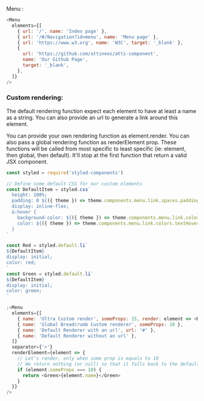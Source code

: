 Menu :

```js
<Menu
  elements={[
    { url: '/', name: 'Index page' },
    { url: '/#/Navigation?id=menu', name: 'Menu page' },
    { url: 'https://www.w3.org', name: 'W3C', target: '_blank' },
    {
      url: 'https://github.com/attineos/atti-component',
      name: 'Our Github Page',
      target: '_blank',
    },
  ]}
/>
```

### Custom rendering:

The default rendering function expect each element to have at least a name as a string.
You can also provide an url to generate a link around this element.

You can provide your own rendering function as element.render. You can also pass a global rendering function as renderElement prop.
These functions will be called from most specific to least specific (ie: element, then global, then default). It'll stop at the first function that return a valid JSX component.

```js
const styled = require('styled-components')

// Define some default CSS for our custom elements
const DefaultItem = styled.css`
  height: 100%;
  padding: 0 ${({ theme }) => theme.components.menu.link.spaces.paddingWidth};
  display: inline-flex;
  &:hover {
    background-color: ${({ theme }) => theme.components.menu.link.colors.backgroundHover};
    color: ${({ theme }) => theme.components.menu.link.colors.textHover};
  }
`

const Red = styled.default.li`
${DefaultItem}
display: initial; 
color: red;
`
const Green = styled.default.li`
${DefaultItem}
display: initial; 
color: green;
`

;<Menu
  elements={[
    { name: 'Ultra Custom render', someProps: 15, render: element => <Red>{element.name}</Red> },
    { name: 'Global Breadcrumb Custom renderer', someProps: 10 },
    { name: 'Default Renderer with an url', url: '#' },
    { name: 'Default Renderer without an url' },
  ]}
  separator={'>'}
  renderElement={element => {
    // Let's render, only when some prop is equals to 10
    // We return nothing (or null) so that it falls back to the default renderer
    if (element.someProps === 10) {
      return <Green>{element.name}</Green>
    }
  }}
/>
```
